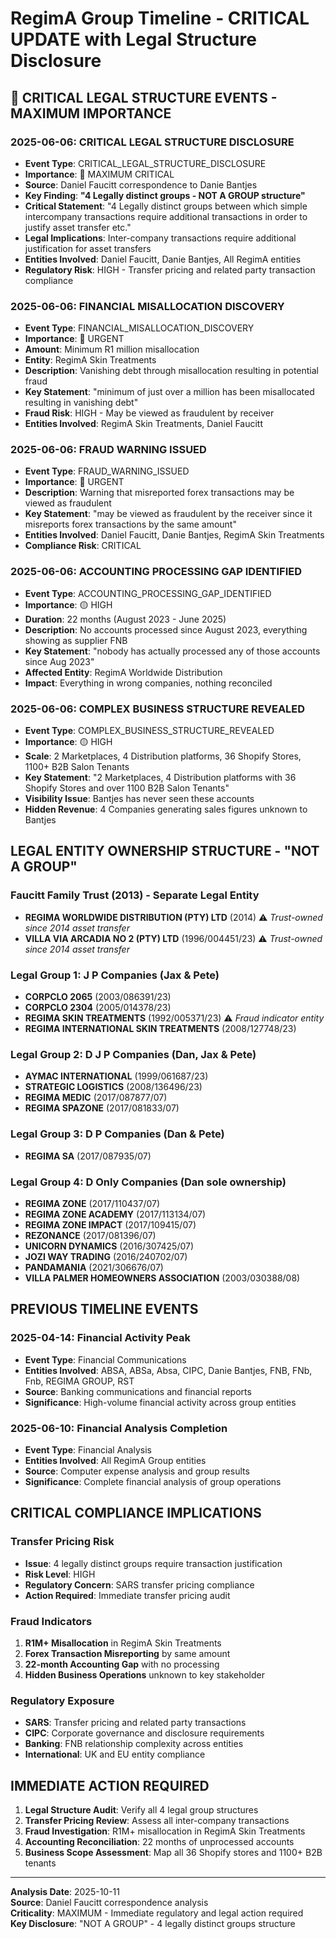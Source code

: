 # RegimA Group Timeline - CRITICAL UPDATE with Legal Structure Disclosure

## 🚨 CRITICAL LEGAL STRUCTURE EVENTS - MAXIMUM IMPORTANCE

### 2025-06-06: CRITICAL LEGAL STRUCTURE DISCLOSURE
- **Event Type**: CRITICAL_LEGAL_STRUCTURE_DISCLOSURE
- **Importance**: 🔴 MAXIMUM CRITICAL
- **Source**: Daniel Faucitt correspondence to Danie Bantjes
- **Key Finding**: **"4 Legally distinct groups - NOT A GROUP structure"**
- **Critical Statement**: "4 Legally distinct groups between which simple intercompany transactions require additional transactions in order to justify asset transfer etc."
- **Legal Implications**: Inter-company transactions require additional justification for asset transfers
- **Entities Involved**: Daniel Faucitt, Danie Bantjes, All RegimA entities
- **Regulatory Risk**: HIGH - Transfer pricing and related party transaction compliance

### 2025-06-06: FINANCIAL MISALLOCATION DISCOVERY
- **Event Type**: FINANCIAL_MISALLOCATION_DISCOVERY  
- **Importance**: 🔴 URGENT
- **Amount**: Minimum R1 million misallocation
- **Entity**: RegimA Skin Treatments
- **Description**: Vanishing debt through misallocation resulting in potential fraud
- **Key Statement**: "minimum of just over a million has been misallocated resulting in vanishing debt"
- **Fraud Risk**: HIGH - May be viewed as fraudulent by receiver
- **Entities Involved**: RegimA Skin Treatments, Daniel Faucitt

### 2025-06-06: FRAUD WARNING ISSUED
- **Event Type**: FRAUD_WARNING_ISSUED
- **Importance**: 🔴 URGENT  
- **Description**: Warning that misreported forex transactions may be viewed as fraudulent
- **Key Statement**: "may be viewed as fraudulent by the receiver since it misreports forex transactions by the same amount"
- **Entities Involved**: Daniel Faucitt, Danie Bantjes, RegimA Skin Treatments
- **Compliance Risk**: CRITICAL

### 2025-06-06: ACCOUNTING PROCESSING GAP IDENTIFIED
- **Event Type**: ACCOUNTING_PROCESSING_GAP_IDENTIFIED
- **Importance**: 🟡 HIGH
- **Duration**: 22 months (August 2023 - June 2025)
- **Description**: No accounts processed since August 2023, everything showing as supplier FNB
- **Key Statement**: "nobody has actually processed any of those accounts since Aug 2023"
- **Affected Entity**: RegimA Worldwide Distribution
- **Impact**: Everything in wrong companies, nothing reconciled

### 2025-06-06: COMPLEX BUSINESS STRUCTURE REVEALED
- **Event Type**: COMPLEX_BUSINESS_STRUCTURE_REVEALED
- **Importance**: 🟡 HIGH
- **Scale**: 2 Marketplaces, 4 Distribution platforms, 36 Shopify Stores, 1100+ B2B Salon Tenants
- **Key Statement**: "2 Marketplaces, 4 Distribution platforms with 36 Shopify Stores and over 1100 B2B Salon Tenants"
- **Visibility Issue**: Bantjes has never seen these accounts
- **Hidden Revenue**: 4 Companies generating sales figures unknown to Bantjes

## LEGAL ENTITY OWNERSHIP STRUCTURE - "NOT A GROUP"

### Faucitt Family Trust (2013) - Separate Legal Entity
- **REGIMA WORLDWIDE DISTRIBUTION (PTY) LTD** (2014) ⚠️ *Trust-owned since 2014 asset transfer*
- **VILLA VIA ARCADIA NO 2 (PTY) LTD** (1996/004451/23) ⚠️ *Trust-owned since 2014 asset transfer*

### Legal Group 1: J P Companies (Jax & Pete)
- **CORPCLO 2065** (2003/086391/23)
- **CORPCLO 2304** (2005/014378/23)  
- **REGIMA SKIN TREATMENTS** (1992/005371/23) ⚠️ *Fraud indicator entity*
- **REGIMA INTERNATIONAL SKIN TREATMENTS** (2008/127748/23)

### Legal Group 2: D J P Companies (Dan, Jax & Pete)
- **AYMAC INTERNATIONAL** (1999/061687/23)
- **STRATEGIC LOGISTICS** (2008/136496/23)
- **REGIMA MEDIC** (2017/087877/07)
- **REGIMA SPAZONE** (2017/081833/07)

### Legal Group 3: D P Companies (Dan & Pete)
- **REGIMA SA** (2017/087935/07)

### Legal Group 4: D Only Companies (Dan sole ownership)
- **REGIMA ZONE** (2017/110437/07)
- **REGIMA ZONE ACADEMY** (2017/113134/07)
- **REGIMA ZONE IMPACT** (2017/109415/07)
- **REZONANCE** (2017/081396/07)
- **UNICORN DYNAMICS** (2016/307425/07)
- **JOZI WAY TRADING** (2016/240702/07)
- **PANDAMANIA** (2021/306676/07)
- **VILLA PALMER HOMEOWNERS ASSOCIATION** (2003/030388/08)

## PREVIOUS TIMELINE EVENTS

### 2025-04-14: Financial Activity Peak
- **Event Type**: Financial Communications
- **Entities Involved**: ABSA, ABSa, Absa, CIPC, Danie Bantjes, FNB, FNb, Fnb, REGIMA GROUP, RST
- **Source**: Banking communications and financial reports
- **Significance**: High-volume financial activity across group entities

### 2025-06-10: Financial Analysis Completion
- **Event Type**: Financial Analysis
- **Entities Involved**: All RegimA Group entities
- **Source**: Computer expense analysis and group results
- **Significance**: Complete financial analysis of group operations

## CRITICAL COMPLIANCE IMPLICATIONS

### Transfer Pricing Risk
- **Issue**: 4 legally distinct groups require transaction justification
- **Risk Level**: HIGH
- **Regulatory Concern**: SARS transfer pricing compliance
- **Action Required**: Immediate transfer pricing audit

### Fraud Indicators
1. **R1M+ Misallocation** in RegimA Skin Treatments
2. **Forex Transaction Misreporting** by same amount
3. **22-month Accounting Gap** with no processing
4. **Hidden Business Operations** unknown to key stakeholder

### Regulatory Exposure
- **SARS**: Transfer pricing and related party transactions
- **CIPC**: Corporate governance and disclosure requirements
- **Banking**: FNB relationship complexity across entities
- **International**: UK and EU entity compliance

## IMMEDIATE ACTION REQUIRED

1. **Legal Structure Audit**: Verify all 4 legal group structures
2. **Transfer Pricing Review**: Assess all inter-company transactions
3. **Fraud Investigation**: R1M+ misallocation in RegimA Skin Treatments
4. **Accounting Reconciliation**: 22 months of unprocessed accounts
5. **Business Scope Assessment**: Map all 36 Shopify stores and 1100+ B2B tenants

---

**Analysis Date**: 2025-10-11  
**Source**: Daniel Faucitt correspondence analysis  
**Criticality**: MAXIMUM - Immediate regulatory and legal action required  
**Key Disclosure**: "NOT A GROUP" - 4 legally distinct groups structure
